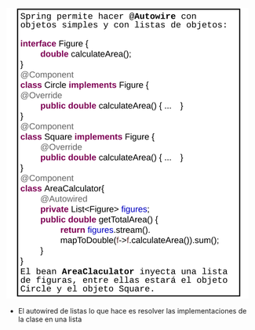 ![autowired-lists.png](autowired-lists.png)
- El autowired de listas lo que hace es resolver las implementaciones de la clase en una lista